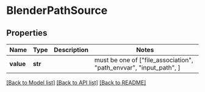 # BlenderPathSource


## Properties
Name | Type | Description | Notes
------------ | ------------- | ------------- | -------------
**value** | **str** |  |  must be one of ["file_association", "path_envvar", "input_path", ]

[[Back to Model list]](../README.md#documentation-for-models) [[Back to API list]](../README.md#documentation-for-api-endpoints) [[Back to README]](../README.md)


